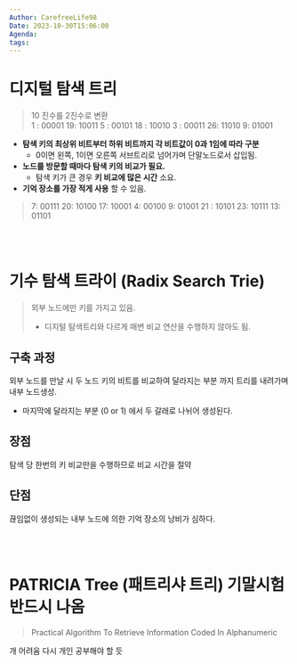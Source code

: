 ```yaml
---
Author: CarefreeLife98
Date: 2023-10-30T15:06:00
Agenda: 
tags:
---
```

# 디지털 탐색 트리
> 10 진수를 2진수로 변환
> <br>
> 1 : 00001
> 19: 10011
> 5 : 00101
> 18 : 10010
> 3 : 00011
> 26: 11010
> 9: 01001
- **탐색 키의 최상위 비트부터 하위 비트까지 각 비트값이 0과 1임에 따라 구분**
	- 0이면 왼쪽, 1이면 오른쪽 서브트리로 넘어가며 단말노드로서 삽입됨.
- **노드를 방문할 때마다 탐색 키의 비교가 필요.**
	- 탐색 키가 큰 경우 **키 비교에 많은 시간** 소요.
- **기억 장소를 가장 적게 사용** 할 수 있음.

> 7: 00111
> 20: 10100
> 17: 10001
> 4: 00100
> 9: 01001
> 21 : 10101
> 23: 10111
> 13: 01101

<br><br>
# 기수 탐색 트라이 (Radix Search Trie)
> 외부 노드에만 키를 가지고 있음.
> - 디지털 탐색트리와 다르게 매번 비교 연산을 수행하지 않아도 됨.

## 구축 과정
외부 노드를 만날 시 두 노드 키의 비트를 비교하여 달라지는 부분 까지 트리를 내려가며 내부 노드생성.
- 마지막에 달라지는 부분 (0 or 1) 에서 두 갈래로 나뉘어 생성된다.

## 장점
탐색 당 한번의 키 비교만을 수행하므로 비교 시간을 절약

## 단점
끊임없이 생성되는 내부 노드에 의한 기억 장소의 낭비가 심하다.

<br><br>
# PATRICIA Tree (패트리샤 트리) 기말시험 반드시 나옴
> Practical Algorithm To Retrieve Information Coded In Alphanumeric

개 어려움 다시 개인 공부해야 할 듯